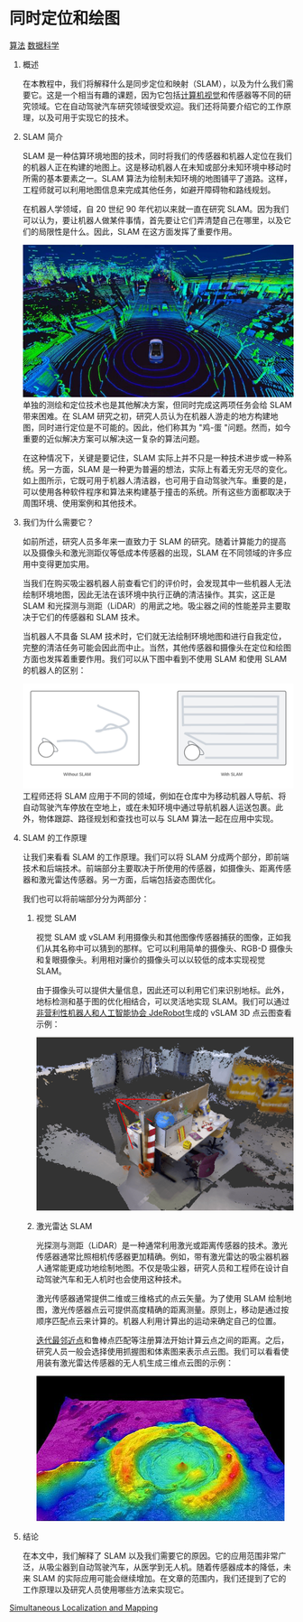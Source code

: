 # 同时定位和绘图

[算法](https://www.baeldung.com/cs/category/algorithms) [数据科学](https://www.baeldung.com/cs/category/ai/data-science)

1. 概述

    在本教程中，我们将解释什么是同步定位和映射（SLAM），以及为什么我们需要它。这是一个相当有趣的课题，因为它包括[计算机视觉](https://www.baeldung.com/cs/computer-vision-popular-datasets)和传感器等不同的研究领域。它在自动驾驶汽车研究领域很受欢迎。我们还将简要介绍它的工作原理，以及可用于实现它的技术。

2. SLAM 简介

    SLAM 是一种估算环境地图的技术，同时将我们的传感器和机器人定位在我们的机器人正在构建的地图上。这是移动机器人在未知或部分未知环境中移动时所需的基本要素之一。SLAM 算法为绘制未知环境的地图铺平了道路。这样，工程师就可以利用地图信息来完成其他任务，如避开障碍物和路线规划。

    在机器人学领域，自 20 世纪 90 年代初以来就一直在研究 SLAM。因为我们可以认为，要让机器人做某件事情，首先要让它们弄清楚自己在哪里，以及它们的局限性是什么。因此，SLAM 在这方面发挥了重要作用。

    ![激光雷达](pic/lidar.jpg)
    单独的测绘和定位技术也是其他解决方案，但同时完成这两项任务会给 SLAM 带来困难。在 SLAM 研究之初，研究人员认为在机器人游走的地方构建地图，同时进行定位是不可能的。因此，他们称其为 "鸡-蛋 "问题。然而，如今重要的近似解决方案可以解决这一复杂的算法问题。

    在这种情况下，关键是要记住，SLAM 实际上并不只是一种技术进步或一种系统。另一方面，SLAM 是一种更为普遍的想法，实际上有着无穷无尽的变化。如上图所示，它既可用于机器人清洁器，也可用于自动驾驶汽车。重要的是，可以使用各种软件程序和算法来构建基于撞击的系统。所有这些方面都取决于周围环境、使用案例和其他技术。

3. 我们为什么需要它？

    如前所述，研究人员多年来一直致力于 SLAM 的研究。随着计算能力的提高以及摄像头和激光测距仪等低成本传感器的出现，SLAM 在不同领域的许多应用中变得更加实用。

    当我们在购买吸尘器机器人前查看它们的评价时，会发现其中一些机器人无法绘制环境地图，因此无法在该环境中执行正确的清洁操作。其实，这正是 SLAM 和光探测与测距（LiDAR）的用武之地。吸尘器之间的性能差异主要取决于它们的传感器和 SLAM 技术。

    当机器人不具备 SLAM 技术时，它们就无法绘制环境地图和进行自我定位，完整的清洁任务可能会因此而中止。当然，其他传感器和摄像头在定位和绘图方面也发挥着重要作用。我们可以从下图中看到不使用 SLAM 和使用 SLAM 的机器人的区别：

    ![SLAM](pic/slam-1024x395.png)
    工程师还将 SLAM 应用于不同的领域，例如在仓库中为移动机器人导航、将自动驾驶汽车停放在空地上，或在未知环境中通过导航机器人运送包裹。此外，物体跟踪、路径规划和查找也可以与 SLAM 算法一起在应用中实现。

4. SLAM 的工作原理

    让我们来看看 SLAM 的工作原理。我们可以将 SLAM 分成两个部分，即前端技术和后端技术。前端部分主要取决于所使用的传感器，如摄像头、距离传感器和激光雷达传感器。另一方面，后端包括姿态图优化。

    我们也可以将前端部分分为两部分：

    1. 视觉 SLAM

        视觉 SLAM 或 vSLAM 利用摄像头和其他图像传感器捕获的图像，正如我们从其名称中可以猜到的那样。它可以利用简单的摄像头、RGB-D 摄像头和复眼摄像头。利用相对廉价的摄像头可以以较低的成本实现视觉 SLAM。

        由于摄像头可以提供大量信息，因此还可以利用它们来识别地标。此外，地标检测和基于图的优化相结合，可以灵活地实现 SLAM。我们可以通过[非营利性机器人和人工智能协会 JdeRobot](https://jderobot.github.io/)生成的 vSLAM 3D 点云图查看示例：

        ![vSLAM 示例](pic/vslam-example.png)
    2. 激光雷达 SLAM

        光探测与测距（LiDAR）是一种通常利用激光或距离传感器的技术。激光传感器通常比照相机传感器更加精确。例如，带有激光雷达的吸尘器机器人通常能更成功地绘制地图。不仅是吸尘器，研究人员和工程师在设计自动驾驶汽车和无人机时也会使用这种技术。

        激光传感器通常提供二维或三维格式的点云矢量。为了使用 SLAM 绘制地图，激光传感器点云可提供高度精确的距离测量。原则上，移动是通过按顺序匹配点云来计算的。机器人利用计算出的运动来确定自己的位置。

        [迭代最邻近点](https://en.wikipedia.org/wiki/Iterative_closest_point)和鲁棒点匹配等注册算法开始计算云点之间的距离。之后，研究人员一般会选择使用抓握图和体素图来表示点云图。我们可以看看使用装有激光雷达传感器的无人机生成三维点云图的示例：

        ![激光雷达示例](pic/lidar-example.jpg)
5. 结论

    在本文中，我们解释了 SLAM 以及我们需要它的原因。它的应用范围非常广泛，从吸尘器到自动驾驶汽车，从医学到无人机。随着传感器成本的降低，未来 SLAM 的实际应用可能会继续增加。在文章的范围内，我们还提到了它的工作原理以及研究人员使用哪些方法来实现它。

[Simultaneous Localization and Mapping](https://www.baeldung.com/cs/slam)

